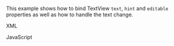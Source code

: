 
<snippet id='text-view-require'/>

This example shows how to bind TextView `text`, `hint` and `editable` properties as well as how to handle the text change.

XML
<snippet id='textview-xml-binding'/>

JavaScript
<snippet id='text-view-binding-code'/>